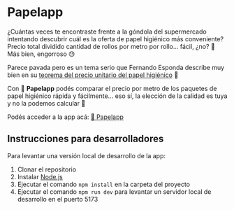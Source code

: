 # Papelapp

¿Cuántas veces te encontraste frente a la góndola del supermercado intentando descubrir cuál es la oferta de papel higiénico más conveniente? Precio total dividido cantidad de rollos por metro por rollo... fácil, ¿no? 🤔 Más bien, engorroso 😓

Parece pavada pero es un tema serio que Fernando Esponda describe muy bien en su [teorema del precio unitario del papel higiénico](http://www.razonesypersonas.com/2021/03/teorema-del-precio-unitario-del-papel.html) 📝

Con 🧻 **Papelapp** podés comparar el precio por metro de los paquetes de papel higiénico rápida y fácilmente... eso sí, la elección de la calidad es tuya y no la podemos calcular 🍑

Podés acceder a la app acá: [🧻 Papelapp](https://papelapp.ares.uy)

## Instrucciones para desarrolladores

Para levantar una versión local de desarrollo de la app:

1. Clonar el repositorio
2. Instalar [Node.js](https://nodejs.org)
3. Ejecutar el comando `npm install` en la carpeta del proyecto
4. Ejecutar el comando `npm run dev` para levantar un servidor local de desarrollo en el puerto 5173